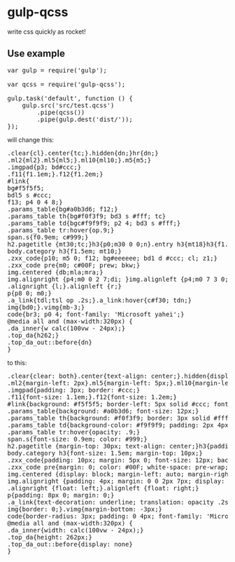 # gulp-qcss
write css quickly as rocket!

## Use example

<pre>
var gulp = require('gulp');

var qcss = require('gulp-qcss');

gulp.task('default', function () {
    gulp.src('src/test.qcss')
        .pipe(qcss())
        .pipe(gulp.dest('dist/'));
});
</pre>

will change this:

<pre>
.clear{cl}.center{tc;}.hidden{dn;}hr{dn;}
.ml2{ml2}.ml5{ml5;}.ml10{ml10;}.m5{m5;}
.imgpad{p3; bd#ccc;}
.f11{f1.1em;}.f12{f1.2em;}
#link{
bg#f5f5f5;
bdl5 s #ccc;
f13; p4 0 4 8;}
.params_table{bg#a0b3d6; f12;}
.params_table th{bg#f0f3f9; bd3 s #fff; tc}
.params_table td{bgc#f9f9f9; p2 4; bd3 s #fff;}
.params_table tr:hover{op.9;}
span.s{f0.9em; c#999;}
h2.pagetitle {mt30;tc;}h3{p0;m30 0 0;n}.entry h3{mt18}h3{f1.3em;}
body.category h3{f1.5em; mt10;}
.zxx_code{p10; m5 0; f12; bg#eeeeee; bd1 d #ccc; cl; z1;}
.zxx_code pre{m0; c#00F; prew; bkw;}
img.centered {db;mla;mra;}
img.alignright {p4;m0 0 2 7;di;	}img.alignleft {p4;m0 7 3 0;di;}
.alignright {l;}.alignleft {r;}
p{p8 0; m0;}
.a_link{tdl;tsl op .2s;}.a_link:hover{c#f30; tdn;}
img{bd0;}.vimg{mb-3;}
code{br3; p0 4; font-family: 'Microsoft yahei';}
@media all and (max-width:320px) {
.da_inner{w calc(100vw - 24px);}
.top_da{h262;}
.top_da_out::before{dn}
}
</pre>

to this:

<pre>.clear{clear: both}.center{text-align: center;}.hidden{display: none;}hr{display: none;}
.ml2{margin-left: 2px}.ml5{margin-left: 5px;}.ml10{margin-left: 10px;}.m5{margin: 5px;}
.imgpad{padding: 3px; border: #ccc;}
.f11{font-size: 1.1em;}.f12{font-size: 1.2em;}
#link{background: #f5f5f5; border-left: 5px solid #ccc; font-size: 13px; padding: 4px 0 4px 8px;}
.params_table{background: #a0b3d6; font-size: 12px;}
.params_table th{background: #f0f3f9; border: 3px solid #fff; text-align: center}
.params_table td{background-color: #f9f9f9; padding: 2px 4px; border: 3px solid #fff;}
.params_table tr:hover{opacity: .9;}
span.s{font-size: 0.9em; color: #999;}
h2.pagetitle {margin-top: 30px; text-align: center;}h3{padding: 0; margin: 30px 0 0; font-weight: normal; font-style: normal}.entry h3{margin-top: 18px}h3{font-size: 1.3em;}
body.category h3{font-size: 1.5em; margin-top: 10px;}
.zxx_code{padding: 10px; margin: 5px 0; font-size: 12px; background: #eeeeee; border: 1px dashed #ccc; clear: both; zoom: 1;}
.zxx_code pre{margin: 0; color: #00F; white-space: pre-wrap; word-wrap: break-word;}
img.centered {display: block; margin-left: auto; margin-right: auto;}
img.alignright {padding: 4px; margin: 0 0 2px 7px; display: inline;}img.alignleft {padding: 4px; margin: 0 7px 3px 0; display: inline;}
.alignright {float: left;}.alignleft {float: right;}
p{padding: 8px 0; margin: 0;}
.a_link{text-decoration: underline; translation: opacity .2s;}.a_link:hover{color: #f30; text-decoration: none;}
img{border: 0;}.vimg{margin-bottom: -3px;}
code{border-radius: 3px; padding: 0 4px; font-family: 'Microsoft yahei';}
@media all and (max-width:320px) {
.da_inner{width: calc(100vw - 24px);}
.top_da{height: 262px;}
.top_da_out::before{display: none}
}</pre>

